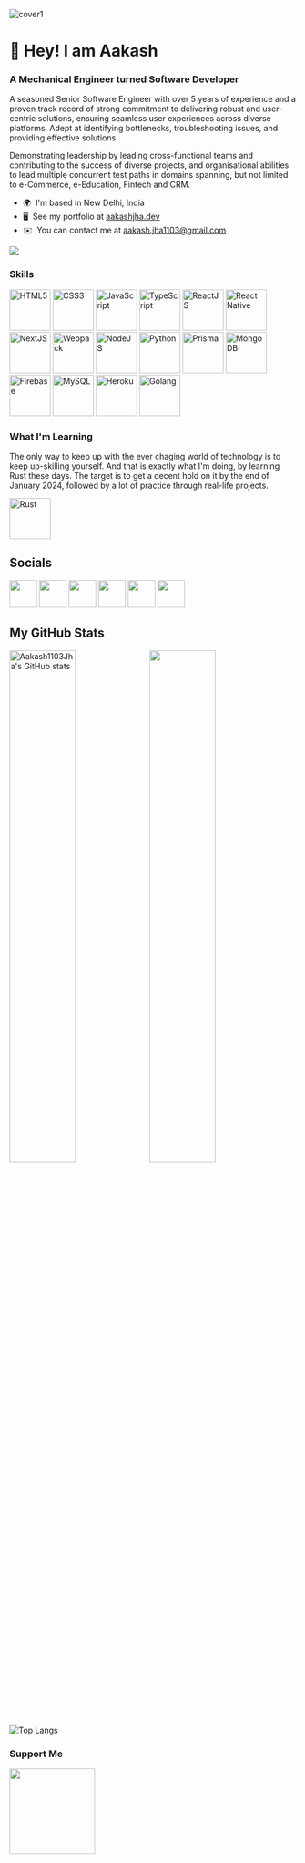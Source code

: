 ![cover1](https://github.com/Aakash1103Jha/Aakash1103Jha/assets/52240895/4203886c-5be5-410b-a54c-b523f938a35b)

# 👋 Hey! I am Aakash

### A Mechanical Engineer turned Software Developer

A seasoned Senior Software Engineer with over 5 years of experience and a proven track record of strong commitment to delivering robust and user-centric solutions, ensuring seamless user experiences across diverse platforms. Adept at identifying bottlenecks, troubleshooting issues, and providing effective solutions.

Demonstrating leadership by leading cross-functional teams and contributing to the success of diverse projects, and organisational abilities to lead multiple concurrent test paths in domains spanning, but not limited to e-Commerce, e-Education, Fintech and CRM.

* 🌍  I'm based in New Delhi, India 
* 🖥️  See my portfolio at [aakashjha.dev](https://www.aakashjha.dev) 
* ✉️  You can contact me at [aakash.jha1103@gmail.com](mailto:aakash.jha1103@gmail.com)

<a href="https://www.twitter.com/Aakash1103Jha" target="_blank" rel="noreferrer"><img src="https://img.shields.io/twitter/follow/Aakash1103Jha?logo=twitter&style=for-the-badge&color=0891b2&labelColor=1c1917" /></a>
### Skills

<img src="https://d24f27ag4t5yte.cloudfront.net/icons/html-1.svg" width="72" height="72" alt="HTML5" />  <img src="https://d24f27ag4t5yte.cloudfront.net/icons/css-3.svg" width="72" height="72" alt="CSS3" />  <img src="https://d24f27ag4t5yte.cloudfront.net/icons/logo-javascript.svg" width="72" height="72" alt="JavaScript" />  <img src="https://d24f27ag4t5yte.cloudfront.net/icons/typescript.svg" width="72" height="72" alt="TypeScript" />  <img src="https://d24f27ag4t5yte.cloudfront.net/icons/react-2.svg" width="72" height="72" alt="ReactJS" />  <img src="https://d24f27ag4t5yte.cloudfront.net/icons/react-native-1.svg" width="72" height="72" alt="React Native" />  <img src="https://d24f27ag4t5yte.cloudfront.net/icons/next-js.svg" width="72" height="72" alt="NextJS" /> <img src="https://d24f27ag4t5yte.cloudfront.net/icons/webpack-icon.svg" width="72" height="72" alt="Webpack" />  <img src="https://d24f27ag4t5yte.cloudfront.net/icons/nodejs-icon.svg" width="72" height="72" alt="NodeJS" />  <img src="https://d24f27ag4t5yte.cloudfront.net/icons/python-5.svg" width="72" height="72" alt="Python" />  <img src="https://d24f27ag4t5yte.cloudfront.net/icons/prisma-3.svg" width="72" height="72" alt="Prisma" />  <img src="https://d24f27ag4t5yte.cloudfront.net/icons/mongodb-icon-1.svg" width="72" height="72" alt="MongoDB" />  <img src="https://d24f27ag4t5yte.cloudfront.net/icons/firebase-1.svg" width="72" height="72" alt="Firebase" />  <img src="https://d24f27ag4t5yte.cloudfront.net/icons/mysql-6.svg" width="72" height="72" alt="MySQL" />  <img src="https://d24f27ag4t5yte.cloudfront.net/icons/heroku-4.svg" width="72" height="72" alt="Heroku" />  <img src="https://d24f27ag4t5yte.cloudfront.net/icons/go-logo-1.svg" width="72" height="72" alt="Golang" />

### What I'm Learning

The only way to keep up with the ever chaging world of technology is to keep up-skilling yourself. And that is exactly what I'm doing, by learning Rust these days. The target is to get a decent hold on it by the end of January 2024, followed by a lot of practice through real-life projects. 

<img src="https://d24f27ag4t5yte.cloudfront.net/icons/rust.svg" width="72" height="72" alt="Rust" />

## Socials   

<p align="left"> <a href="https://www.github.com/Aakash1103Jha" target="_blank" rel="noreferrer"><img src="https://raw.githubusercontent.com/danielcranney/readme-generator/main/public/icons/socials/github.svg" width="48" height="48" /></a> <a href="http://www.instagram.com/aakash1103jha" target="_blank" rel="noreferrer"><img src="https://raw.githubusercontent.com/danielcranney/readme-generator/main/public/icons/socials/instagram.svg" width="48" height="48" /></a> <a href="https://www.linkedin.com/in/aakash1103jha" target="_blank" rel="noreferrer"><img src="https://raw.githubusercontent.com/danielcranney/readme-generator/main/public/icons/socials/linkedin.svg" width="48" height="48" /></a> <a href="http://www.medium.com/@aakash.jha1103" target="_blank" rel="noreferrer"><img src="https://raw.githubusercontent.com/danielcranney/readme-generator/main/public/icons/socials/medium.svg" width="48" height="48" /></a> <a href="https://www.stackoverflow.com/users/18258744/aakash-jha" target="_blank" rel="noreferrer"><img src="https://raw.githubusercontent.com/danielcranney/readme-generator/main/public/icons/socials/stackoverflow.svg" width="48" height="48" /></a> <a href="https://www.twitter.com/Aakash1103Jha" target="_blank" rel="noreferrer"><img src="https://raw.githubusercontent.com/danielcranney/readme-generator/main/public/icons/socials/twitter.svg" width="48" height="48" /></a></p>

## My GitHub Stats

<a href="http://www.github.com/Aakash1103Jha"><img src="https://github-readme-stats.vercel.app/api?username=Aakash1103Jha&show_icons=true&hide=&count_private=true&title_color=0891b2&text_color=ffffff&icon_color=0891b2&bg_color=1c1917&hide_border=true&show_icons=true" width="48%" alt="Aakash1103Jha's GitHub stats" /></a> <a href="http://www.github.com/Aakash1103Jha"><img src="https://github-readme-streak-stats.herokuapp.com/?user=Aakash1103Jha&stroke=ffffff&background=1c1917&ring=0891b2&fire=0891b2&currStreakNum=ffffff&currStreakLabel=0891b2&sideNums=ffffff&sideLabels=ffffff&dates=ffffff&hide_border=true" width="48%"/></a>

![Top Langs](https://github-readme-stats.vercel.app/api/top-langs/?username=aakash1103jha&layout=compact&title_color=0891b2&text_color=ffffff&icon_color=0891b2&bg_color=1c1917&hide_border=true&show_icons=true)

### Support Me

<a href="https://www.buymeacoffee.com/aakashjha1103"><img src="https://cdn.buymeacoffee.com/buttons/v2/default-yellow.png" width="150" /></a>
